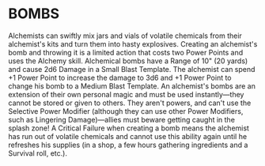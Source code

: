 # BOMBS
Alchemists can swiftly mix jars and vials of volatile chemicals from their alchemist's kits and turn them into hasty explosives.
Creating an alchemist's bomb and throwing it is a limited action that costs two Power Points and uses the Alchemy skill. Alchemical bombs have a Range of 10" (20 yards) and cause 2d6 Damage in a Small Blast Template. The alchemist can spend +1 Power Point to increase the damage to 3d6 and +1 Power Point to change his bomb to a Medium Blast Template.
An alchemist's bombs are an extension of their own personal magic and must be used instantly—they cannot be stored or given to others. They aren't powers, and can't use the Selective Power Modifier (although they can use other Power Modifiers, such as Lingering Damage)—allies must beware getting caught in the splash zone!
A Critical Failure when creating a bomb means the alchemist has run out of volatile chemicals and cannot use this ability again until he refreshes his supplies (in a shop, a few hours gathering ingredients and a Survival roll, etc.).